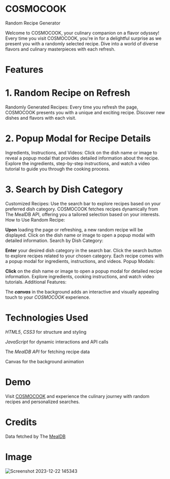 # COSMOCOOK  

Random Recipe Generator

Welcome to COSMOCOOK, your culinary companion on a flavor odyssey! Every time you visit COSMOCOOK, you're in for a delightful surprise as we present you with a randomly selected recipe. Dive into a world of diverse flavors and culinary masterpieces with each refresh.

# Features

# 1. Random Recipe on Refresh


Randomly Generated Recipes: Every time you refresh the page, COSMOCOOK presents you with a unique and exciting recipe. Discover new dishes and flavors with each visit.


# 2. Popup Modal for Recipe Details


Ingredients, Instructions, and Videos: Click on the dish name or image to reveal a popup modal that provides detailed information about the recipe. Explore the ingredients, step-by-step instructions, and watch a video tutorial to guide you through the cooking process.


# 3. Search by Dish Category
Customized Recipes: Use the search bar to explore recipes based on your preferred dish category. COSMOCOOK fetches recipes dynamically from The MealDB API, offering you a tailored selection based on your interests.
How to Use
Random Recipe:

**Upon** loading the page or refreshing, a new random recipe will be displayed.
Click on the dish name or image to open a popup modal with detailed information.
Search by Dish Category:

**Enter** your desired dish category in the search bar.
Click the search button to explore recipes related to your chosen category.
Each recipe comes with a popup modal for ingredients, instructions, and videos.
Popup Modals:

**Click** on the dish name or image to open a popup modal for detailed recipe information.
Explore ingredients, cooking instructions, and watch video tutorials.
Additional Features:

The ***canvas*** in the background adds an interactive and visually appealing touch to your *COSMOCOOK* experience.


# Technologies Used

*HTML5*, *CSS3* for structure and styling


*JavaScript* for dynamic interactions and API calls


The *MealDB API* for fetching recipe data


Canvas for the background animation


# Demo
Visit [COSMOCOOK](http://127.0.0.1:5500/index.html)  and experience the culinary journey with random recipes and personalized searches.


# Credits


Data fetched by The [MealDB](https://www.themealdb.com/api.php)


# Image


![Screenshot 2023-12-22 145343](https://github.com/Satyamsharmahp36/CA-3_Fwd/assets/138446502/8d9cf23f-7f06-49f1-a272-5d1ce050bace)

